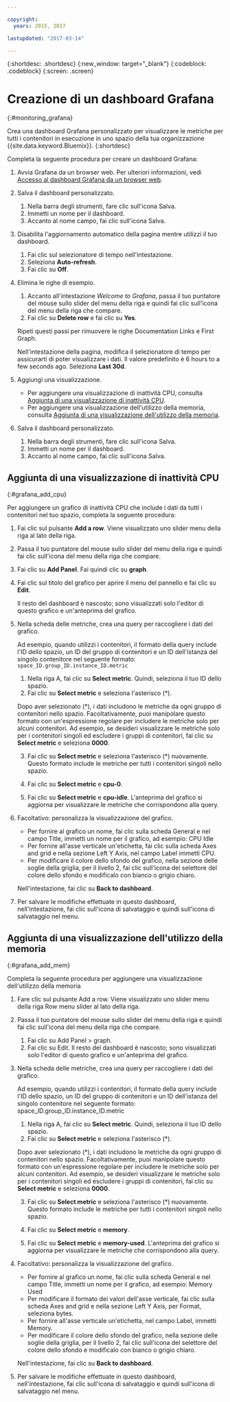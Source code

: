 ```yaml
---

copyright:
  years: 2015, 2017

lastupdated: "2017-03-14"

---
```



{:shortdesc: .shortdesc}
{:new_window: target="_blank"}
{:codeblock: .codeblock}
{:screen: .screen}

# Creazione di un dashboard Grafana 
{:#monitoring_grafana}

Crea una dashboard Grafana personalizzato per visualizzare le metriche per tutti i contenitori in esecuzione in uno spazio della tua organizzazione {{site.data.keyword.Bluemix}}.
{:shortdesc}

Completa la seguente procedura per creare un dashboard Grafana:

1. Avvia Grafana da un browser web. Per ulteriori informazioni, vedi [Accesso al dashboard Grafana da un browser web](monitoring_analyzing_metrics_grafana.html#launch_grafana_from_browser).

2. Salva il dashboard personalizzato. 

    1. Nella barra degli strumenti, fare clic sull'icona Salva. 
    2. Immetti un nome per il dashboard.
    3. Accanto al nome campo, fai clic sull'icona Salva.
   
3. Disabilita l'aggiornamento automatico della pagina mentre utilizzi il tuo dashboard. 

    1. Fai clic sul selezionatore di tempo nell'intestazione.
    2. Seleziona **Auto-refresh**.
    3. Fai clic su **Off**.
 
 5. Elimina le righe di esempio.
 
     1. Accanto all'intestazione *Welcome to Grafana*, passa il tuo puntatore del mouse sullo slider del menu della riga e quindi fai clic sull'icona del menu della riga che compare.
     2. Fai clic su **Delete row** e fai clic su **Yes**.
     
     Ripeti questi passi per rimuovere le righe Documentation Links e First Graph. 
     
     Nell'intestazione della pagina, modifica il selezionatore di tempo per assicurarti di poter visualizzare i dati. Il valore predefinito è 6 hours to a few seconds ago. Seleziona **Last 30d**.
     
6. Aggiungi una visualizzazione. 

    * Per aggiungere una visualizzazione di inattività CPU, consulta [Aggiunta di una visualizzazione di inattività CPU](monitoring_grafana.html#grafana_add_cpu).
    * Per aggiungere una visualizzazione dell'utilizzo della memoria, consulta [Aggiunta di una visualizzazione dell'utilizzo della memoria](monitoring_grafana.html#grafana_add_mem).
        
7. Salva il dashboard personalizzato. 

    1. Nella barra degli strumenti, fare clic sull'icona Salva. 
    2. Immetti un nome per il dashboard.
    3. Accanto al nome campo, fai clic sull'icona Salva.
    

## Aggiunta di una visualizzazione di inattività CPU
{:#grafana_add_cpu}

Per aggiungere un grafico di inattività CPU che include i dati da tutti i contenitori nel tuo spazio, completa la seguente procedura:

1. Fai clic sul pulsante **Add a row**. Viene visualizzato uno slider menu della riga al lato della riga.
    
2. Passa il tuo puntatore del mouse sullo slider del menu della riga e quindi fai clic sull'icona del menu della riga che compare. 

3. Fai clic su **Add Panel**. Fai quindi clic su **graph**.

4. Fai clic sul titolo del grafico per aprire il menu del pannello e fai clic su **Edit**. 

    Il resto del dashboard è nascosto; sono visualizzati solo l'editor di questo grafico e un'anteprima del grafico. 
    
5. Nella scheda delle metriche, crea una query per raccogliere i dati del grafico. 

    Ad esempio, quando utilizzi i contenitori, il formato della query include l'ID dello spazio, un ID del gruppo di contenitori e un ID dell'istanza del singolo contenitore nel seguente formato: `space_ID.group_ID.instance_ID.metric`
        
    1. Nella riga A, fai clic su **Select metric**. Quindi, seleziona il tuo ID dello spazio. 
    2. Fai clic su **Select metric** e seleziona l'asterisco (\*).
    
    Dopo aver selezionato (\*), i dati includono le metriche da ogni gruppo di contenitori nello spazio. Facoltativamente, puoi manipolare questo formato con un'espressione regolare per includere le metriche solo per alcuni contenitori.
Ad esempio, se desideri visualizzare le metriche solo per i contenitori singoli ed escludere i gruppi di contenitori, fai clic su **Select metric** e seleziona **0000**.
        
    3. Fai clic su **Select metric** e seleziona l'asterisco (\*) nuovamente. Questo formato include le metriche per tutti i contenitori singoli nello spazio. 
        
    4. Fai clic su **Select metric** e **cpu-0**.
        
    5. Fai clic su **Select metric** e **cpu-idle**. L'anteprima del grafico si aggiorna per visualizzare le metriche che corrispondono alla query.
    
6. Facoltativo: personalizza la visualizzazione del grafico.
    
    * Per fornire al grafico un nome, fai clic sulla scheda General e nel campo Title, immetti un nome per il grafico, ad esempio: CPU Idle
    * Per fornire all'asse verticale un'etichetta, fai clic sulla scheda Axes and grid e nella sezione Left Y Axis, nel campo Label immetti CPU.
    * Per modificare il colore dello sfondo del grafico, nella sezione delle soglie della griglia, per il livello 2, fai clic sull'icona del selettore del colore dello sfondo e modificalo con bianco o grigio chiaro.
    
    Nell'intestazione, fai clic su **Back to dashboard**.
    
7. Per salvare le modifiche effettuate in questo dashboard, nell'intestazione, fai clic sull'icona di salvataggio e quindi sull'icona di salvataggio nel menu.


## Aggiunta di una visualizzazione dell'utilizzo della memoria
{:#grafana_add_mem}

Completa la seguente procedura per aggiungere una visualizzazione dell'utilizzo della memoria 

1. Fare clic sul pulsante Add a row. Viene visualizzato uno slider menu della riga Row menu slider al lato della riga.
   
2. Passa il tuo puntatore del mouse sullo slider del menu della riga e quindi fai clic sull'icona del menu della riga che compare. 

    1. Fai clic su Add Panel > graph.
    2. Fai clic su Edit. Il resto del dashboard è nascosto; sono visualizzati solo l'editor di questo grafico e un'anteprima del grafico. 
    
3. Nella scheda delle metriche, crea una query per raccogliere i dati del grafico. 

    Ad esempio, quando utilizzi i contenitori, il formato della query include l'ID dello spazio, un ID del gruppo di contenitori e un ID dell'istanza del singolo contenitore nel seguente formato: space_ID.group_ID.instance_ID.metric
        
    1. Nella riga A, fai clic su **Select metric**. Quindi, seleziona il tuo ID dello spazio. 
    2. Fai clic su **Select metric** e seleziona l'asterisco (\*).
    
    Dopo aver selezionato (\*), i dati includono le metriche da ogni gruppo di contenitori nello spazio. Facoltativamente, puoi manipolare questo formato con un'espressione regolare per includere le metriche solo per alcuni contenitori. Ad esempio, se desideri visualizzare le metriche solo per i contenitori singoli ed escludere i gruppi di contenitori, fai clic su **Select metric** e seleziona **0000**.
    
    3. Fai clic su **Select metric** e seleziona l'asterisco (\*) nuovamente. Questo formato include le metriche per tutti i contenitori singoli nello spazio. 
        
    4. Fai clic su **Select metric** e **memory**. 
        
    5. Fai clic su **Select metric** e **memory-used**. L'anteprima del grafico si aggiorna per visualizzare le metriche che corrispondono alla query.
    
6. Facoltativo: personalizza la visualizzazione del grafico.
    
    * Per fornire al grafico un nome, fai clic sulla scheda General e nel campo Title, immetti un nome per il grafico, ad esempio: Memory Used
    *  Per modificare il formato dei valori dell'asse verticale, fai clic sulla scheda Axes and grid e nella sezione Left Y Axis, per Format, seleziona bytes.
    * Per fornire all'asse verticale un'etichetta, nel campo Label, immetti Memory.
    * Per modificare il colore dello sfondo del grafico, nella sezione delle soglie della griglia, per il livello 2, fai clic sull'icona del selettore del colore dello sfondo e modificalo con bianco o grigio chiaro.
    
    Nell'intestazione, fai clic su **Back to dashboard**.

7. Per salvare le modifiche effettuate in questo dashboard, nell'intestazione, fai clic sull'icona di salvataggio e quindi sull'icona di salvataggio nel menu.

